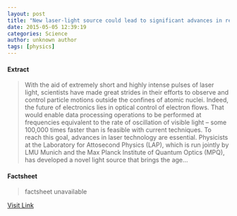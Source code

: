 ```yaml
---
layout: post
title: "New laser-light source could lead to significant advances in research on fundamental physics"
date: 2015-05-05 12:39:19
categories: Science
author: unknown author
tags: [physics]
---
```



#### Extract
>With the aid of extremely short and highly intense pulses of laser light, scientists have made great strides in their efforts to observe and control particle motions outside the confines of atomic nuclei. Indeed, the future of electronics lies in optical control of electron flows. That would enable data processing operations to be performed at frequencies equivalent to the rate of oscillation of visible light – some 100,000 times faster than is feasible with current techniques. To reach this goal, advances in laser technology are essential. Physicists at the Laboratory for Attosecond Physics (LAP), which is run jointly by LMU Munich and the Max Planck Institute of Quantum Optics (MPQ), has developed a novel light source that brings the age...

#### Factsheet
>factsheet unavailable

[Visit Link](http://phys.org/news350033946.html)


